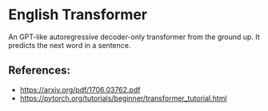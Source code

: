 # English Transformer
An GPT-like autoregressive decoder-only transformer from the ground up.
It predicts the next word in a sentence.

## References:
- https://arxiv.org/pdf/1706.03762.pdf
- https://pytorch.org/tutorials/beginner/transformer_tutorial.html